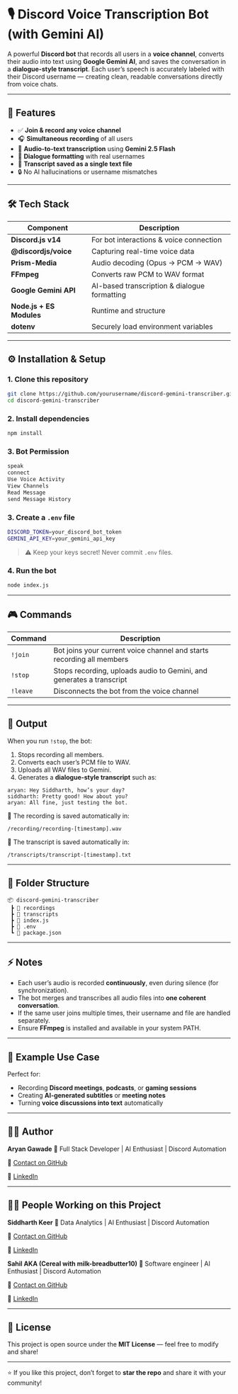 # 🎙️ Discord Voice Transcription Bot (with Gemini AI)

A powerful **Discord bot** that records all users in a **voice channel**, converts their audio into text using **Google Gemini AI**, and saves the conversation in a **dialogue-style transcript**.
Each user’s speech is accurately labeled with their Discord username — creating clean, readable conversations directly from voice chats.

---

## 🚀 Features

* ✅ **Join & record any voice channel**
* 🎧 **Simultaneous recording** of all users
* 🧠 **Audio-to-text transcription** using **Gemini 2.5 Flash**
* 💬 **Dialogue formatting** with real usernames
* 📁 **Transcript saved as a single text file**
* 🔒 No AI hallucinations or username mismatches

---

## 🛠️ Tech Stack

| Component                | Description                                  |
| ------------------------ | -------------------------------------------- |
| **Discord.js v14**       | For bot interactions & voice connection      |
| **@discordjs/voice**     | Capturing real-time voice data               |
| **Prism-Media**          | Audio decoding (Opus → PCM → WAV)            |
| **FFmpeg**               | Converts raw PCM to WAV format               |
| **Google Gemini API**    | AI-based transcription & dialogue formatting |
| **Node.js + ES Modules** | Runtime and structure                        |
| **dotenv**               | Securely load environment variables          |

---

## ⚙️ Installation & Setup

### 1. Clone this repository

```bash
git clone https://github.com/yourusername/discord-gemini-transcriber.git
cd discord-gemini-transcriber
```

### 2. Install dependencies

```bash
npm install
```

### 3. Bot Permission

```bash
speak
connect
Use Voice Activity
View Channels
Read Message
send Message History
```

### 3. Create a `.env` file

```bash
DISCORD_TOKEN=your_discord_bot_token
GEMINI_API_KEY=your_gemini_api_key
```

> ⚠️ Keep your keys secret! Never commit `.env` files.

### 4. Run the bot

```bash
node index.js
```

---

## 🎮 Commands

| Command  | Description                                                           |
| -------- | --------------------------------------------------------------------- |
| `!join`  | Bot joins your current voice channel and starts recording all members |
| `!stop`  | Stops recording, uploads audio to Gemini, and generates a transcript  |
| `!leave` | Disconnects the bot from the voice channel                            |

---

## 🧾 Output

When you run `!stop`, the bot:

1. Stops recording all members.
2. Converts each user’s PCM file to WAV.
3. Uploads all WAV files to Gemini.
4. Generates a **dialogue-style transcript** such as:

```
aryan: Hey Siddharth, how’s your day?
siddharth: Pretty good! How about you?
aryan: All fine, just testing the bot.
```

📝 The recording is saved automatically in:

```
/recording/recording-[timestamp].wav
```

📝 The transcript is saved automatically in:

```
/transcripts/transcript-[timestamp].txt
```

---

## 📁 Folder Structure

```
📦 discord-gemini-transcriber
 ┣ 📂 recordings
 ┣ 📂 transcripts
 ┣ 📜 index.js
 ┣ 📜 .env
 ┗ 📜 package.json
```

---

## ⚡ Notes

* Each user’s audio is recorded **continuously**, even during silence (for synchronization).
* The bot merges and transcribes all audio files into **one coherent conversation**.
* If the same user joins multiple times, their username and file are handled separately.
* Ensure **FFmpeg** is installed and available in your system PATH.

---

## 🧠 Example Use Case

Perfect for:

* Recording **Discord meetings**, **podcasts**, or **gaming sessions**
* Creating **AI-generated subtitles** or **meeting notes**
* Turning **voice discussions into text** automatically

---

## 👨‍💻 Author

**Aryan Gawade**
💬 Full Stack Developer | AI Enthusiast | Discord Automation

📧 [Contact on GitHub](https://github.com/NoB0T21)
   
🔗 [LinkedIn](https://www.linkedin.com/in/aryan-gawade-3723672ab/)

---

## 👨‍💻 People Working on this Project

**Siddharth Keer**
💬 Data Analytics | AI Enthusiast | Discord Automation

📧 [Contact on GitHub](https://github.com/Siddharth-Keer)
   
🔗 [LinkedIn](https://www.linkedin.com/in/siddharth-keer-30141011s003n004)

**Sahil AKA (Cereal with milk-breadbutter10)**
💬 Software engineer | AI Enthusiast | Discord Automation

📧 [Contact on GitHub](https://github.com/Siddharth-Keer)
   
🔗 [LinkedIn](https://www.linkedin.com/in/siddharth-keer-30141011s003n004)

---

## 🪪 License

This project is open source under the **MIT License** — feel free to modify and share!

---

⭐ If you like this project, don’t forget to **star the repo** and share it with your community!
